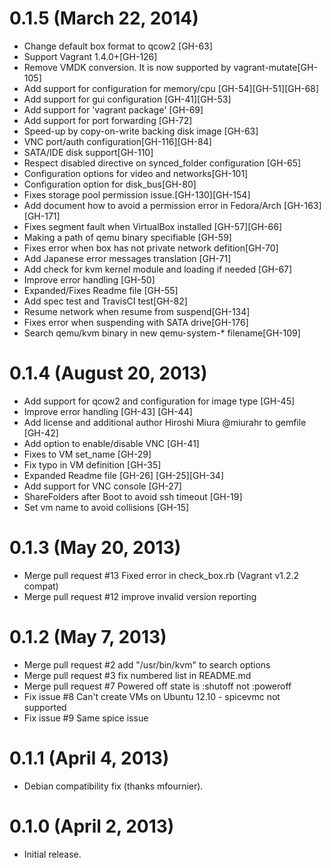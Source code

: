 # 0.1.5 (March 22, 2014)

* Change default box format to qcow2 [GH-63]
* Support Vagrant 1.4.0+[GH-126]
* Remove VMDK conversion. It is now supported by vagrant-mutate[GH-105]
* Add support for configuration for memory/cpu [GH-54][GH-51][GH-68]
* Add support for gui configuration [GH-41][GH-53]
* Add support for 'vagrant package' [GH-69]
* Add support for port forwarding [GH-72]
* Speed-up by copy-on-write backing disk image [GH-63]
* VNC port/auth configuration[GH-116][GH-84]
* SATA/IDE disk support[GH-110]
* Respect disabled directive on synced_folder configuration [GH-65]
* Configuration options for video and networks[GH-101]
* Configuration option for disk_bus[GH-80]
* Fixes storage pool permission issue.[GH-130][GH-154]
* Add document how to avoid a permission error in Fedora/Arch [GH-163][GH-171]
* Fixes segment fault when VirtualBox installed [GH-57][GH-66]
* Making a path of qemu binary specifiable [GH-59]
* Fixes error when box has not private network defition[GH-70]
* Add Japanese error messages translation [GH-71]
* Add check for kvm kernel module and loading if needed [GH-67]
* Improve error handling [GH-50]
* Expanded/Fixes Readme file [GH-55]
* Add spec test and TravisCI test[GH-82]
* Resume network when resume from suspend[GH-134]
* Fixes error when suspending with SATA drive[GH-176]
* Search qemu/kvm binary in new qemu-system-* filename[GH-109]

# 0.1.4 (August 20, 2013)

* Add support for qcow2 and configuration for image type [GH-45]
* Improve error handling [GH-43] [GH-44]
* Add license and additional author Hiroshi Miura @miurahr to gemfile [GH-42]
* Add option to enable/disable VNC [GH-41]
* Fixes to VM set_name [GH-29]
* Fix typo in VM definition [GH-35]
* Expanded Readme file [GH-26] [GH-25][GH-34]
* Add support for VNC console [GH-27]
* ShareFolders after Boot to avoid ssh timeout [GH-19]
* Set vm name to avoid collisions [GH-15]

# 0.1.3 (May 20, 2013)

* Merge pull request #13 Fixed error in check_box.rb (Vagrant v1.2.2 compat)
* Merge pull request #12 improve invalid version reporting

# 0.1.2 (May 7, 2013)

* Merge pull request #2 add "/usr/bin/kvm" to search options 
* Merge pull request #3 fix numbered list in README.md
* Merge pull request #7 Powered off state is :shutoff not :poweroff
* Fix issue #8 Can't create VMs on Ubuntu 12.10 - spicevmc not supported
* Fix issue #9 Same spice issue

# 0.1.1 (April 4, 2013)

* Debian compatibility fix (thanks mfournier).

# 0.1.0 (April 2, 2013)

* Initial release.
